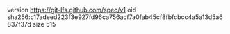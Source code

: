 version https://git-lfs.github.com/spec/v1
oid sha256:c17adeed223f3e927fd96ca756acf7a0fab45cf8fbfcbcc4a5a13d5a6837f37d
size 515
